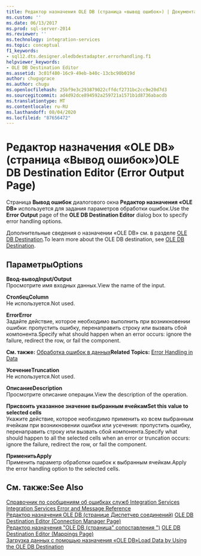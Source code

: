 ```yaml
---
title: Редактор назначения OLE DB (страница «вывод ошибок») | Документация Майкрософт
ms.custom: ''
ms.date: 06/13/2017
ms.prod: sql-server-2014
ms.reviewer: ''
ms.technology: integration-services
ms.topic: conceptual
f1_keywords:
- sql12.dts.designer.oledbdestadapter.errorhandling.f1
helpviewer_keywords:
- OLE DB Destination Editor
ms.assetid: 3c01f480-16c9-49eb-b40c-13cbc90b019d
author: chugugrace
ms.author: chugu
ms.openlocfilehash: 25bf9e3c293879022cffdcf2731bc2cc9e20d7d3
ms.sourcegitcommit: ad4d92dce894592a259721a1571b1d8736abacdb
ms.translationtype: MT
ms.contentlocale: ru-RU
ms.lasthandoff: 08/04/2020
ms.locfileid: "87656472"
---
```

# <a name="ole-db-destination-editor-error-output-page"></a><span data-ttu-id="4e51f-102">Редактор назначения «OLE DB» (страница «Вывод ошибок»)</span><span class="sxs-lookup"><span data-stu-id="4e51f-102">OLE DB Destination Editor (Error Output Page)</span></span>
  <span data-ttu-id="4e51f-103">Страница **Вывод ошибок** диалогового окна **Редактор назначения «OLE DB»** используется для задания параметров обработки ошибок.</span><span class="sxs-lookup"><span data-stu-id="4e51f-103">Use the **Error Output** page of the **OLE DB Destination Editor** dialog box to specify error handling options.</span></span>  
  
 <span data-ttu-id="4e51f-104">Дополнительные сведения о назначении «OLE DB» см. в разделе [OLE DB Destination](data-flow/ole-db-destination.md).</span><span class="sxs-lookup"><span data-stu-id="4e51f-104">To learn more about the OLE DB destination, see [OLE DB Destination](data-flow/ole-db-destination.md).</span></span>  
  
## <a name="options"></a><span data-ttu-id="4e51f-105">Параметры</span><span class="sxs-lookup"><span data-stu-id="4e51f-105">Options</span></span>  
 <span data-ttu-id="4e51f-106">**Ввод-вывод**</span><span class="sxs-lookup"><span data-stu-id="4e51f-106">**Input/Output**</span></span>  
 <span data-ttu-id="4e51f-107">Просмотрите имя входных данных.</span><span class="sxs-lookup"><span data-stu-id="4e51f-107">View the name of the input.</span></span>  
  
 <span data-ttu-id="4e51f-108">**Столбец**</span><span class="sxs-lookup"><span data-stu-id="4e51f-108">**Column**</span></span>  
 <span data-ttu-id="4e51f-109">Не используется.</span><span class="sxs-lookup"><span data-stu-id="4e51f-109">Not used.</span></span>  
  
 <span data-ttu-id="4e51f-110">**Error**</span><span class="sxs-lookup"><span data-stu-id="4e51f-110">**Error**</span></span>  
 <span data-ttu-id="4e51f-111">Задайте действие, которое необходимо выполнить при возникновении ошибки: пропустить ошибку, перенаправить строку или вызвать сбой компонента.</span><span class="sxs-lookup"><span data-stu-id="4e51f-111">Specify what should happen when an error occurs: ignore the failure, redirect the row, or fail the component.</span></span>  
  
 <span data-ttu-id="4e51f-112">**См. также:** [Обработка ошибок в данных](data-flow/error-handling-in-data.md)</span><span class="sxs-lookup"><span data-stu-id="4e51f-112">**Related Topics:** [Error Handling in Data](data-flow/error-handling-in-data.md)</span></span>  
  
 <span data-ttu-id="4e51f-113">**Усечение**</span><span class="sxs-lookup"><span data-stu-id="4e51f-113">**Truncation**</span></span>  
 <span data-ttu-id="4e51f-114">Не используется.</span><span class="sxs-lookup"><span data-stu-id="4e51f-114">Not used.</span></span>  
  
 <span data-ttu-id="4e51f-115">**Описание**</span><span class="sxs-lookup"><span data-stu-id="4e51f-115">**Description**</span></span>  
 <span data-ttu-id="4e51f-116">Просмотрите описание операции.</span><span class="sxs-lookup"><span data-stu-id="4e51f-116">View the description of the operation.</span></span>  
  
 <span data-ttu-id="4e51f-117">**Присвоить указанное значение выбранным ячейкам**</span><span class="sxs-lookup"><span data-stu-id="4e51f-117">**Set this value to selected cells**</span></span>  
 <span data-ttu-id="4e51f-118">Укажите действие, которое необходимо применить ко всем выбранным ячейкам при возникновении ошибки или усечения: пропустить ошибку, перенаправить строку или вызвать сбой компонента.</span><span class="sxs-lookup"><span data-stu-id="4e51f-118">Specify what should happen to all the selected cells when an error or truncation occurs: ignore the failure, redirect the row, or fail the component.</span></span>  
  
 <span data-ttu-id="4e51f-119">**Применить**</span><span class="sxs-lookup"><span data-stu-id="4e51f-119">**Apply**</span></span>  
 <span data-ttu-id="4e51f-120">Применить параметр обработки ошибок к выбранным ячейкам.</span><span class="sxs-lookup"><span data-stu-id="4e51f-120">Apply the error handling option to the selected cells.</span></span>  
  
## <a name="see-also"></a><span data-ttu-id="4e51f-121">См. также:</span><span class="sxs-lookup"><span data-stu-id="4e51f-121">See Also</span></span>  
 <span data-ttu-id="4e51f-122">[Справочник по сообщениям об ошибках служб Integration Services](../../2014/integration-services/integration-services-error-and-message-reference.md) </span><span class="sxs-lookup"><span data-stu-id="4e51f-122">[Integration Services Error and Message Reference](../../2014/integration-services/integration-services-error-and-message-reference.md) </span></span>  
 <span data-ttu-id="4e51f-123">[Редактор назначения OLE DB &#40;странице Диспетчер соединений&#41;](../../2014/integration-services/ole-db-destination-editor-connection-manager-page.md) </span><span class="sxs-lookup"><span data-stu-id="4e51f-123">[OLE DB Destination Editor &#40;Connection Manager Page&#41;](../../2014/integration-services/ole-db-destination-editor-connection-manager-page.md) </span></span>  
 <span data-ttu-id="4e51f-124">[Редактор назначения "OLE DB &#40;страница" сопоставления "&#41;](../../2014/integration-services/ole-db-destination-editor-mappings-page.md) </span><span class="sxs-lookup"><span data-stu-id="4e51f-124">[OLE DB Destination Editor &#40;Mappings Page&#41;](../../2014/integration-services/ole-db-destination-editor-mappings-page.md) </span></span>  
 [<span data-ttu-id="4e51f-125">Загрузка данных с помощью назначения «OLE DB»</span><span class="sxs-lookup"><span data-stu-id="4e51f-125">Load Data by Using the OLE DB Destination</span></span>](data-flow/load-data-by-using-the-ole-db-destination.md)  
  
  
